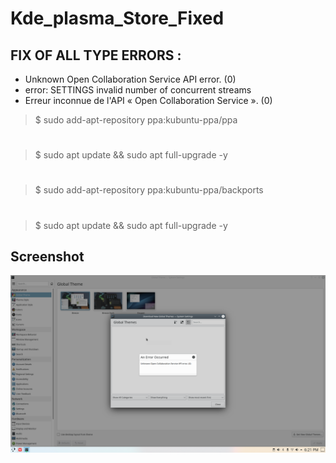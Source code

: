 # Kde_plasma_Store_Fixed

  ## **FIX OF ALL TYPE ERRORS** : 
  - Unknown Open Collaboration Service API error. (0)
  - error: SETTINGS invalid number of concurrent streams
  - Erreur inconnue de l'API « Open Collaboration Service ». (0)

 > $ sudo add-apt-repository ppa:kubuntu-ppa/ppa
 #
 > $ sudo apt update && sudo apt full-upgrade -y
 #
 > $ sudo add-apt-repository ppa:kubuntu-ppa/backports
 #
 #
 > $ sudo apt update && sudo apt full-upgrade -y

## Screenshot 
![Drag Racing](KdeStore.png)
